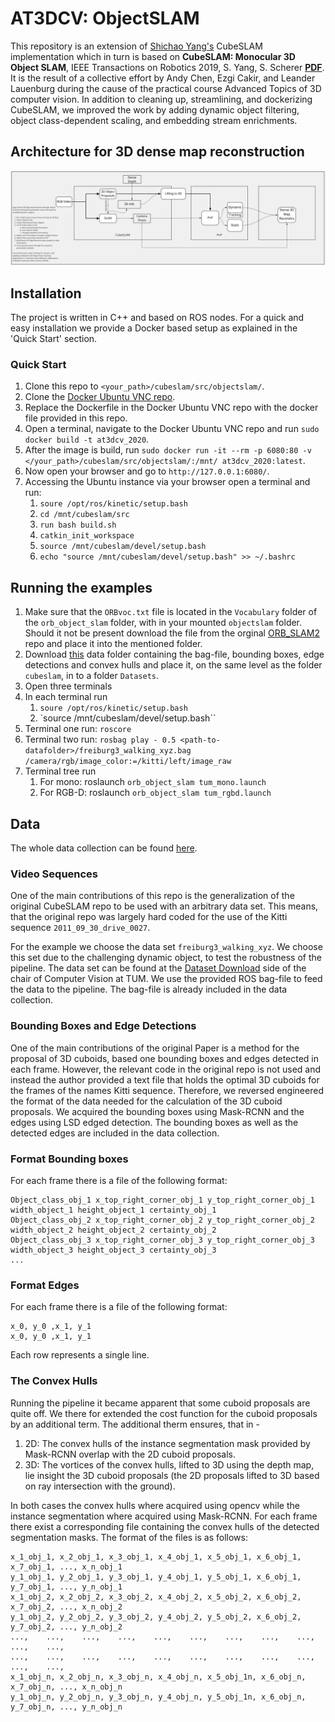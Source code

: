 # AT3DCV: ObjectSLAM

This repository is an extension of [Shichao Yang's](https://shichaoy.github.io./) CubeSLAM implementation which in turn is based on **CubeSLAM: Monocular 3D Object SLAM**, IEEE Transactions on Robotics 2019, S. Yang, S. Scherer  [**PDF**](https://arxiv.org/abs/1806.00557).
It is the result of a collective effort by Andy Chen, Ezgi Cakir, and Leander Lauenburg during the cause of the practical course Advanced Topics of 3D computer vision. In addition to cleaning up, streamlining, and dockerizing CubeSLAM, we improved the work by adding dynamic object filtering, object class-dependent scaling, and embedding stream enrichments.

## Architecture for 3D dense map reconstruction

![3D dense map architecture](./resources/architecture/architecture_dense_map.png)

 ## Installation

The project is written in C++ and based on ROS nodes. For a quick and easy installation we provide a Docker based setup as explained in the 'Quick Start' section.

 ### Quick Start

1. Clone this repo to `<your_path>/cubeslam/src/objectslam/`.
2. Clone the [Docker Ubuntu VNC repo](https://github.com/ct2034/docker-ubuntu-vnc-desktop).
3. Replace the Dockerfile in the Docker Ubuntu VNC repo with the docker file provided in this repo.
4. Open a terminal, navigate to the Docker Ubuntu VNC repo and run `sudo docker build -t at3dcv_2020`.
5. After the image is build, run `sudo docker run -it --rm -p 6080:80 -v </your_path>/cubeslam/src/objectslam/:/mnt/ at3dcv_2020:latest`.
6. Now open your browser and go to `http://127.0.0.1:6080/`.
7. Accessing the Ubuntu instance via your browser open a terminal and run:
	1. `soure /opt/ros/kinetic/setup.bash`
	2. `cd /mnt/cubeslam/src`
	3. `run bash build.sh`
	4. `catkin_init_workspace`
	5. `source /mnt/cubeslam/devel/setup.bash`
	6. `echo "source /mnt/cubeslam/devel/setup.bash" >> ~/.bashrc`

## Running the examples

1. Make sure that the `ORBvoc.txt` file is located in the `Vocabulary` folder of the `orb_object_slam` folder, with in your mounted `objectslam` folder. Should it not be present download the file from the orginal [ORB_SLAM2](https://github.com/raulmur/ORB_SLAM2/tree/master/Vocabulary) repo and place it into the mentioned folder.
2. Download [this](https://drive.google.com/file/d/15_6ugaKt5t7rSIzpFhDgqXrkb48qv3Mt/view?usp=sharing) data folder containing the bag-file, bounding boxes, edge detections and convex hulls and place it, on the same level as the folder `cubeslam`, in to a folder `Datasets`.
3. Open three terminals
4. In each terminal run
	1. `soure /opt/ros/kinetic/setup.bash`
	2. `source /mnt/cubeslam/devel/setup.bash``
5. Terminal one run: `roscore`
6. Terminal two run: `rosbag play - 0.5 <path-to-datafolder>/freiburg3_walking_xyz.bag /camera/rgb/image_color:=/kitti/left/image_raw`
7. Terminal tree run
	1. For mono: roslaunch `orb_object_slam tum_mono.launch`
	2. For RGB-D: roslaunch `orb_object_slam tum_rgbd.launch`

## Data

The whole data collection can be found [here](https://drive.google.com/file/d/15_6ugaKt5t7rSIzpFhDgqXrkb48qv3Mt/view?usp=sharing).

### Video Sequences

One of the main contributions of this repo is the generalization of the original CubeSLAM repo to be used with an arbitrary data set. This means, that the original repo was largely hard coded for the use of the Kitti sequence `2011_09_30_drive_0027`.

For the example we choose the data set `freiburg3_walking_xyz`. We choose this set due to the challenging dynamic object, to test the robustness of the pipeline.
The data set can be found at the [Dataset Download](https://vision.in.tum.de/data/datasets/rgbd-dataset/download) side of the chair of Computer Vision at TUM. We use the provided ROS bag-file to feed the data to the pipeline. The bag-file is already included in the data collection.


### Bounding Boxes and Edge Detections

One of the main contributions of the original Paper is a method for the proposal of 3D cuboids, based one bounding boxes and edges detected in each frame. However, the relevant code in the original repo is not used and instead the author provided a text file that holds the optimal 3D cuboids for the frames of the names Kitti sequence.
Therefore, we reversed engineered the format of the data needed for the calculation of the 3D cuboid proposals. We acquired the bounding boxes using Mask-RCNN and the edges using LSD edged detection. The bounding boxes as well as the detected edges are included in the data collection.

### Format Bounding boxes

For each frame there is a file of the following format:

```
Object_class_obj_1 x_top_right_corner_obj_1 y_top_right_corner_obj_1 width_object_1 height_object_1 certainty_obj_1
Object_class_obj_2 x_top_right_corner_obj_2 y_top_right_corner_obj_2 width_object_2 height_object_2 certainty_obj_2
Object_class_obj_3 x_top_right_corner_obj_3 y_top_right_corner_obj_3 width_object_3 height_object_3 certainty_obj_3
...
```

### Format Edges

For each frame there is a file of the following format:

```
x_0, y_0 ,x_1, y_1
x_0, y_0 ,x_1, y_1
````

Each row represents a single line.


### The Convex Hulls

Running the pipeline it became apparent that some cuboid proposals are quite off.
We there for extended the cost function for the cuboid proposals by an additional term. The additional therm ensures, that in -
1. 2D: The convex hulls of the instance segmentation mask provided by Mask-RCNN overlap with the 2D cuboid proposals.
2. 3D: The vortices of the convex hulls, lifted to 3D using the depth map, lie insight the 3D cuboid proposals (the 2D proposals lifted to 3D based on ray intersection with the ground).

In both cases the convex hulls where acquired using opencv while the instance segmentation where acquired using Mask-RCNN.
For each frame there exist a corresponding file containing the convex hulls of the detected segmentation masks. The format of the files is as follows:
```
x_1_obj_1, x_2_obj_1, x_3_obj_1, x_4_obj_1, x_5_obj_1, x_6_obj_1, x_7_obj_1, ..., x_n_obj_1
y_1_obj_1, y_2_obj_1, y_3_obj_1, y_4_obj_1, y_5_obj_1, x_6_obj_1, y_7_obj_1, ..., y_n_obj_1
x_1_obj_2, x_2_obj_2, x_3_obj_2, x_4_obj_2, x_5_obj_2, x_6_obj_2, x_7_obj_2, ..., x_n_obj_2
y_1_obj_2, y_2_obj_2, y_3_obj_2, y_4_obj_2, y_5_obj_2, x_6_obj_2, y_7_obj_2, ..., y_n_obj_2
...,	...,	...,	...,	...,	...,	...,	...,	...,	...,	...,
...,	...,	...,	...,	...,	...,	...,	...,	...,	...,	...,
x_1_obj_n, x_2_obj_n, x_3_obj_n, x_4_obj_n, x_5_obj_1n, x_6_obj_n, x_7_obj_n, ..., x_n_obj_n
y_1_obj_n, y_2_obj_n, y_3_obj_n, y_4_obj_n, y_5_obj_1n, x_6_obj_n, y_7_obj_n, ..., y_n_obj_n
```
